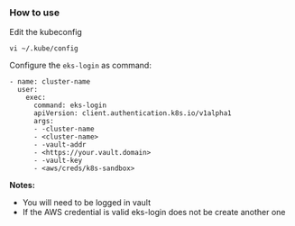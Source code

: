 ### How to use

Edit the kubeconfig

```
vi ~/.kube/config
```

Configure the `eks-login` as command: 
```
- name: cluster-name
  user:
    exec:
      command: eks-login
      apiVersion: client.authentication.k8s.io/v1alpha1
      args:
      - -cluster-name
      - <cluster-name>
      - -vault-addr
      - <https://your.vault.domain>
      - -vault-key
      - <aws/creds/k8s-sandbox>
```

**Notes:**
- You will need to be logged in vault
- If the AWS credential is valid eks-login does not be create another one
